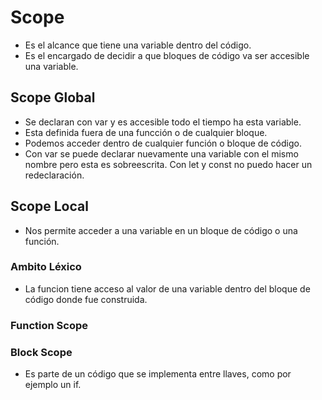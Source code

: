 # Scope

* Es el alcance que tiene una variable dentro del código.
* Es el encargado de decidir a que bloques de código va ser accesible una variable.

## Scope Global

* Se declaran con var y es accesible todo el tiempo ha esta variable.
* Esta definida fuera de una funcción  o de cualquier bloque.
* Podemos acceder dentro de cualquier función o bloque de código.
* Con var se puede declarar nuevamente una variable con el mismo nombre pero esta es sobreescrita. Con let y const no puedo hacer un redeclaración.

## Scope Local

* Nos permite acceder a una variable en un bloque de código o una función.

### Ambito Léxico

* La funcion tiene acceso al valor de una variable dentro del bloque de código donde fue construida.

### Function Scope

### Block Scope

* Es parte de un código que se implementa entre llaves, como por ejemplo un if.

